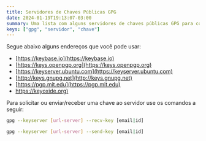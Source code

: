 ```yaml
---
title: Servidores de Chaves Públicas GPG
date: 2024-01-19T19:13:07-03:00
summary: Uma lista com alguns servidores de chaves públicas GPG para compartilhar sua própria chave
keys: ["gpg", "servidor", "chave"]
---
```


Segue abaixo alguns endereços que você pode usar:

- [https://keybase.io](https://keybase.io)
- [https://keys.openpgp.org](https://keys.openpgp.org)
- [https://keyserver.ubuntu.com](https://keyserver.ubuntu.com)
- [http://keys.gnupg.net](http://keys.gnupg.net)
- [https://pgp.mit.edu](https://pgp.mit.edu)
- [https://keyoxide.org)](https://keyoxide.org)

Para solicitar ou enviar/receber uma chave ao servidor use os comandos a seguir:

```bash
gpg --keyserver [url-server] --recv-key [email|id]

gpg --keyserver [url-server] --send-key [email|id]
```
